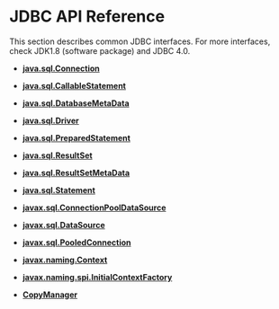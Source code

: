 # JDBC API Reference<a name="EN-US_TOPIC_0289900772"></a>

This section describes common JDBC interfaces. For more interfaces, check JDK1.8 (software package) and JDBC 4.0.

-   **[java.sql.Connection](java-sql-Connection.md)**  

-   **[java.sql.CallableStatement](java-sql-CallableStatement.md)**  

-   **[java.sql.DatabaseMetaData](java-sql-DatabaseMetaData.md)**  

-   **[java.sql.Driver](java-sql-Driver.md)**  

-   **[java.sql.PreparedStatement](java-sql-PreparedStatement.md)**  

-   **[java.sql.ResultSet](java-sql-ResultSet.md)**  

-   **[java.sql.ResultSetMetaData](java-sql-ResultSetMetaData.md)**  

-   **[java.sql.Statement](java-sql-Statement.md)**  

-   **[javax.sql.ConnectionPoolDataSource](javax-sql-ConnectionPoolDataSource.md)**  

-   **[javax.sql.DataSource](javax-sql-DataSource.md)**  

-   **[javax.sql.PooledConnection](javax-sql-PooledConnection.md)**  

-   **[javax.naming.Context](javax-naming-Context.md)**  

-   **[javax.naming.spi.InitialContextFactory](javax-naming-spi-InitialContextFactory.md)**  

-   **[CopyManager](CopyManager.md)**  